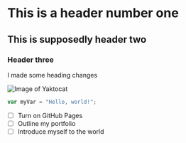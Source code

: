 # This is a header number one
## This is supposedly header two
### Header three

I made some heading changes

![Image of Yaktocat](https://octodex.github.com/images/yaktocat.png)


``` javascript
var myVar = "Hello, world!";
```


- [ ] Turn on GitHub Pages
- [ ] Outline my portfolio
- [ ] Introduce myself to the world

